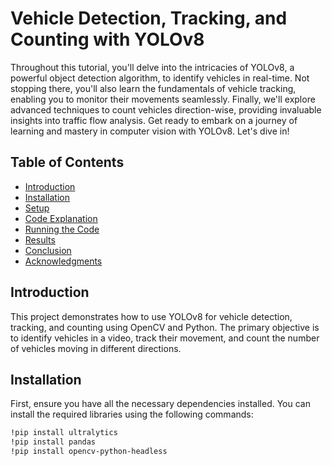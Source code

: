 # Vehicle Detection, Tracking, and Counting with YOLOv8

Throughout this tutorial, you'll delve into the intricacies of YOLOv8, a powerful object detection algorithm, to identify vehicles in real-time. Not stopping there, you'll also learn the fundamentals of vehicle tracking, enabling you to monitor their movements seamlessly. Finally, we'll explore advanced techniques to count vehicles direction-wise, providing invaluable insights into traffic flow analysis. Get ready to embark on a journey of learning and mastery in computer vision with YOLOv8. Let's dive in!

## Table of Contents
- [Introduction](#introduction)
- [Installation](#installation)
- [Setup](#setup)
- [Code Explanation](#code-explanation)
- [Running the Code](#running-the-code)
- [Results](#results)
- [Conclusion](#conclusion)
- [Acknowledgments](#acknowledgments)

## Introduction
This project demonstrates how to use YOLOv8 for vehicle detection, tracking, and counting using OpenCV and Python. The primary objective is to identify vehicles in a video, track their movement, and count the number of vehicles moving in different directions.

## Installation
First, ensure you have all the necessary dependencies installed. You can install the required libraries using the following commands:

```bash
!pip install ultralytics
!pip install pandas
!pip install opencv-python-headless
